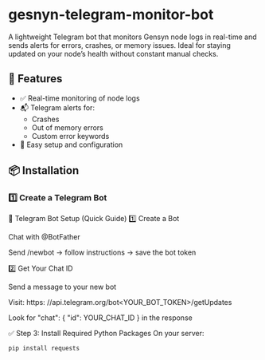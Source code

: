 # gesnyn-telegram-monitor-bot
A lightweight Telegram bot that monitors Gensyn node logs in real-time and sends alerts for errors, crashes, or memory issues. Ideal for staying updated on your node’s health without constant manual checks.
## 🚀 Features

- ✅ Real-time monitoring of node logs
- 📬 Telegram alerts for:
  - Crashes
  - Out of memory errors
  - Custom error keywords
- 🔧 Easy setup and configuration

## 📦 Installation
### 1️⃣ Create a Telegram Bot

📲 Telegram Bot Setup (Quick Guide)
1️⃣ Create a Bot

Chat with @BotFather

Send /newbot → follow instructions → save the bot token

2️⃣ Get Your Chat ID

Send a message to your new bot

Visit: https: //api.telegram.org/bot<YOUR_BOT_TOKEN>/getUpdates

Look for "chat": { "id": YOUR_CHAT_ID } in the response

✅ Step 3: Install Required Python Packages
On your server: 

``` pip install requests ```
